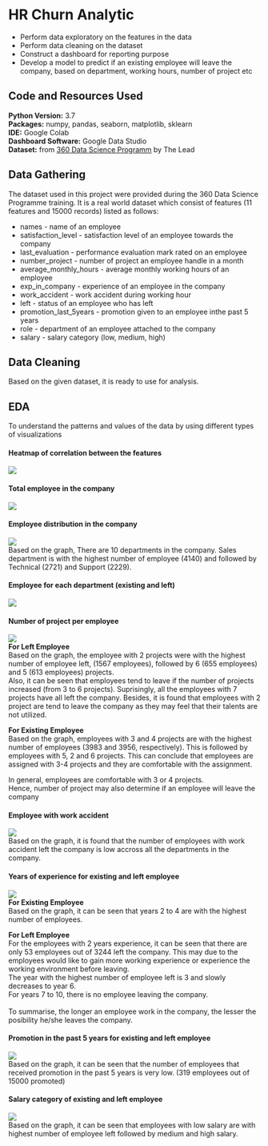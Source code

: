 # HR Churn Analytic

* Perform data exploratory on the features in the data
* Perform data cleaning on the dataset 
* Construct a dashboard for reporting purpose 
* Develop a model to predict if an existing employee will leave the company, based on department, working hours, number of project etc

## Code and Resources Used

**Python Version:** 3.7 <br>
**Packages:** numpy, pandas, seaborn, matplotlib, sklearn <br>
**IDE:** Google Colab <br>
**Dashboard Software:** Google Data Studio <br>
**Dataset:** from [360 Data Science Programm](https://thelead.io/data-science-360) by The Lead 

## Data Gathering

The dataset used in this project were provided during the 360 Data Science Programme training. It is a real world dataset which consist of features (11 features and 15000 records) listed as follows: <br>
* names - name of an employee
* satisfaction_level - satisfaction level of an employee towards the company
* last_evaluation - performance evaluation mark rated on an employee
* number_project - number of project an employee handle in a month
* average_monthly_hours - average monthly working hours of an employee
* exp_in_company - experience of an employee in the company
* work_accident - work accident during working hour
* left - status of an employee who has left
* promotion_last_5years - promotion given to an employee inthe past 5 years
* role - department of an employee attached to the company
* salary - salary category (low, medium, high)

## Data Cleaning

Based on the given dataset, it is ready to use for analysis. 

## EDA

To understand the patterns and values of the data by using different types of visualizations 

#### Heatmap of correlation between the features 
![](/images/HRC_Corr.png)
  
#### Total employee in the company
![](/images/TotalEmp.png)

#### Employee distribution in the company
![](/images/EmpDistribution.png)
<br> Based on the graph, There are 10 departments in the company. Sales department is with the highest number of employee (4140) and followed by Technical (2721) and Support (2229). <br> 

#### Employee for each department (existing and left)
![](/images/Exist_vs_Left_Dept.png)

#### Number of project per employee
![](/images/Emp_vs_proj.png)
<br>**For Left Employee** <br>
Based on the graph, the employee with 2 projects were with the highest number of employee left, (1567 employees), followed by 6 (655 employees) and 5 (613 employees) projects. <br> Also, it can be seen that employees tend to leave if the number of projects increased (from 3 to 6 projects). Suprisingly, all the employees with 7 projects have all left the company. Besides, it is found that employees with 2 project are tend to leave the company as they may feel that their talents are not utilized. <br> 

**For Existing Employee** <br>
Based on the graph, employees with 3 and 4 projects are with the highest number of employees (3983 and 3956, respectively). This is followed by employees with 5, 2 and 6 projects. This can conclude that employees are assigned with 3-4 projects and they are comfortable with the assignment. <br> 

In general, employees are comfortable with 3 or 4 projects. <br> Hence, number of project may also determine if an employee will leave the company <br>

#### Employee with work accident
![](/images/Emp_vs_WorkAcc.png)
<br> Based on the graph, it is found that the number of employees with work accident left the company is low accross all the departments in the company. <br>

#### Years of experience for existing and left employee
![](/images/Emp_vs_exp.png)
<br> **For Existing Employee** <br>
Based on the graph, it can be seen that years 2 to 4 are with the highest number of employees. <br>

**For Left Employee** <br>
For the employees with 2 years experience, it can be seen that there are only 53 employees out of 3244 left the company. This may due to the employees would like to gain more working experience or experience the working environment before leaving. <br>
The year with the highest number of employee left is 3 and slowly decreases to year 6. <br>
For years 7 to 10, there is no employee leaving the company. <br><br>
To summarise, the longer an employee work in the company, the lesser the posibility he/she leaves the company. <br>

#### Promotion in the past 5 years for existing and left employee
![](/images/Emp_vs_promo.png)
<br> Based on the graph, it can be seen that the number of employees that received promotion in the past 5 years is very low. (319 employees out of 15000 promoted) <br>

#### Salary category of existing and left employee
![](/images/Emp_vs_sal.png)
<br> Based on the graph, it can be seen that employees with low salary are with highest number of employee left followed by medium and high salary. <br> 














